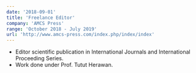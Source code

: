 ```yaml
---
date: '2018-09-01'
title: 'Freelance Editor'
company: 'AMCS Press'
range: 'October 2018 - July 2019'
url: 'http://www.amcs-press.com/index.php/index/index'
---
```


- Editor scientific publication in International Journals and International Proceeding Series.
- Work done under Prof. Tutut Herawan.
